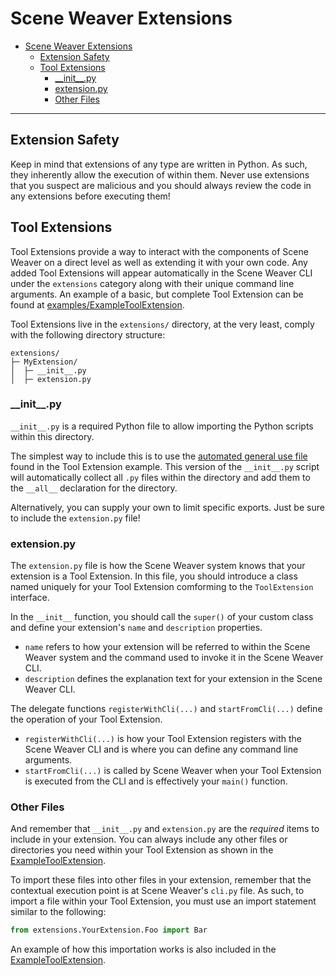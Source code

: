 # Scene Weaver Extensions

- [Scene Weaver Extensions](#scene-weaver-extensions)
  - [Extension Safety](#extension-safety)
  - [Tool Extensions](#tool-extensions)
    - [\_\_init\_\_.py](#__init__py)
    - [extension.py](#extensionpy)
    - [Other Files](#other-files)

---

## Extension Safety

Keep in mind that extensions of any type are written in Python.
As such, they inherently allow the execution of within them.
Never use extensions that you suspect are malicious and you should always review the code in any extensions before executing them!

## Tool Extensions

Tool Extensions provide a way to interact with the components of Scene Weaver on a direct level as well as extending it with your own code.
Any added Tool Extensions will appear automatically in the Scene Weaver CLI under the `extensions` category along with their unique command line arguments.
An example of a basic, but complete Tool Extension can be found at [examples/ExampleToolExtension](../examples/ExampleToolExtension/).

Tool Extensions live in the `extensions/` directory, at the very least, comply with the following directory structure:

```
extensions/
├─ MyExtension/
│  ├─ __init__.py
│  ├─ extension.py
```

### \_\_init\_\_.py
`__init__.py` is a required Python file to allow importing the Python scripts within this directory.

The simplest way to include this is to use the [automated general use file](../examples/ExampleToolExtension/__init__.py) found in the Tool Extension example.
This version of the `__init__.py` script will automatically collect all `.py` files within the directory and add them to the `__all__` declaration for the directory.

Alternatively, you can supply your own to limit specific exports.
Just be sure to include the `extension.py` file!

### extension.py
The `extension.py` file is how the Scene Weaver system knows that your extension is a Tool Extension. In this file, you should introduce a class named uniquely for your Tool Extension comforming to the `ToolExtension` interface.

In the `__init__` function, you should call the `super()` of your custom class and define your extension's `name` and `description` properties.

* `name` refers to how your extension will be referred to within the Scene Weaver system and the command used to invoke it in the Scene Weaver CLI.
* `description` defines the explanation text for your extension in the Scene Weaver CLI.

The delegate functions `registerWithCli(...)` and `startFromCli(...)` define the operation of your Tool Extension.

* `registerWithCli(...)` is how your Tool Extension registers with the Scene Weaver CLI and is where you can define any command line arguments.
* `startFromCli(...)` is called by Scene Weaver when your Tool Extension is executed from the CLI and is effectively your `main()` function.

### Other Files

And remember that `__init__.py` and `extension.py` are the _required_ items to include in your extension.
You can always include any other files or directories you need within your Tool Extension as shown in the [ExampleToolExtension](../examples/ExampleToolExtension/).

To import these files into other files in your extension, remember that the contextual execution point is at Scene Weaver's `cli.py` file.
As such, to import a file within your Tool Extension, you must use an import statement similar to the following:

```Python
from extensions.YourExtension.Foo import Bar
```

An example of how this importation works is also included in the [ExampleToolExtension](../examples/ExampleToolExtension/extension.py).
